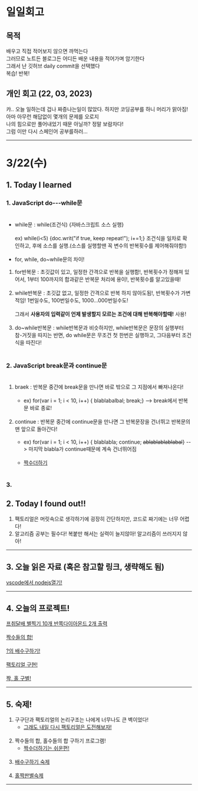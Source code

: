 # 일일회고

## 목적
배우고 직접 적어보지 않으면 까먹는다   
그러므로 노트든 블로그든 어디든 배운 내용을 적어가며 암기한다   
그래서 난 깃허브 daily commit을 선택했다   
복습! 반복!

## 개인 회고 (22, 03, 2023)
캬.. 오늘 일하는데 겁나 짜증나는일이 많았다. 하지만 코딩공부를 하니 머리가 맑아짐! 아마 아무런 해답없이 몇개의 문제를 오로지 <br>
나의 힘으로만 풀어내었기 때문 아닐까? 정말 보람차다! <br>
그럼 이만 다시 스페인어 공부를하러...
- - - -
# 3/22(수)

## 1. Today I learned
### 1.  JavaScript do---while문<br><br>
 * while문 : while(조건식) {자바스크립트 소스 실행} <br><br>
 ex) while(i<5) {doc.writ("if true, keep repeat!"); i+=1;}
 조건식을 일차로 확인하고, 후에 소스를 실행.(소스를 실행할땐 꼭 변수의 반복횟수를 제어해줘야함!)<br><br>
 * for, while, do~while문의 차이!
  1. for반복문 : 초깃값이 있고, 일정한 간격으로 반복을 실행함!, 반복횟수가 정해져 있어서, 1부터 100까지의 합과같은 반복문 처리에 용이!, 반복횟수를 알고있을때!<br><br>
  2. while반복문 : 초깃값 없고, 일정한 간격으로 반복 하지 않아도됨!, 반복횟수가 가변적임! 1번일수도, 100번일수도, 1000...000번일수도!<br><br>
  그래서 **사용자의 입력같이 언제 발생할지 모르는 조건에 대해 반복해야할때!** 사용!<br><br>
  3. do~while반복문 : while반복문과 비슷하지만, while반복문은 문장의 실행부터 참-거짓을 따지는 반면, do while문은 무조건 첫 한번은 실행하고, 그다음부터 조건식을 따진다!<br><br>

### 2. JavaScript break문과 continue문<br><br>
  1. braek : 반복문 중간에 break문을 만나면 바로 밖으로 그 지점에서 빠져나온다! <br><br>
     * ex) for(var i = 1; i < 10, i++) { blablabalbal; break;} --> break에서 반복문 바로 종료!<br><br>
  2. continue : 반복문 중간에 continue문을 만나면 그 반복문장을 건너뛰고 반복문의 맨 앞으로 돌아간다!<br><br>
     * ex) for(var i = 1; i < 10, i++) { blablabla; continue; ~~ablablablablabal~~} --> 마지막 blabla가 continue때문에 계속 건너뛰어짐<br><br>
     * [짝수더하기](https://github.com/Jaero0/DailyCommitBeginner_till_ExpertBackend/blob/main/Projects/%EC%A7%9D%EC%88%98%EB%8D%94%ED%95%98%EA%B8%B0.html)<br><br>
 
### 3. 

## 2. Today I found out!!
  1. 팩토리얼은 머릿속으로 생각하기에 굉장히 간단하지만, 코드로 짜기에는 너무 어렵다! <br>
  2. 알고리즘 공부는 필수다! 복붙만 해서는 실력이 늘지않아! 알고리즘이 쓰러지지 않아!
- - - -

## 3. 오늘 읽은 자료 (혹은 참고할 링크, 생략해도 됨)
[vscode에서 nodejs열기!](https://kimvampa.tistory.com/101)
- - - -
 
## 4. 오늘의 프로젝트!
[프취달배 별찍기 10개 반쪽다이아몬드 2개 출력](https://github.com/Jaero0/DailyCommitBeginner_till_ExpertBackend/blob/main/Projects/%EB%B3%84%EC%B0%8D%EA%B8%B0/%ED%94%84%EC%B7%A8%EB%8B%AC%20%EB%B3%84%EC%B0%8D%EA%B8%B0%EB%AC%B8%EC%A0%9C.html)<br>
<br>
[짝수들의 합!](https://github.com/Jaero0/DailyCommitBeginner_till_ExpertBackend/blob/main/Projects/%EC%A7%9D%EB%8D%94/%EC%A7%9D%EC%88%98%EB%8D%94%ED%95%98%EA%B8%B0.html) <br><br>
[?의 배수구하기!](https://github.com/Jaero0/DailyCommitBeginner_till_ExpertBackend/blob/main/Projects/%3F%EC%9D%98%20%EB%B0%B0%EC%88%98%20%EA%B5%AC%ED%95%98%EA%B8%B0.html) <br><br>
[팩토리얼 구현!](https://github.com/Jaero0/DailyCommitBeginner_till_ExpertBackend/blob/main/Projects/factos!.html) <br><br>
[짝, 홀 구별!](https://github.com/Jaero0/DailyCommitBeginner_till_ExpertBackend/blob/main/Projects/%EC%A7%9D%2C%20%ED%99%80%20%ED%8C%90%EB%B3%84.html)
- - - -
## 5. 숙제!
1. 구구단과 팩토리얼의 논리구조는 나에게 너무나도 큰 벽이었다! 
   * [그래도 내일 다시 팩토리얼은 도전해보자!](https://github.com/Jaero0/DailyCommitBeginner_till_ExpertBackend/blob/main/Projects/factos!.html)<br><br>
2. 짝수들의 합, 홀수들의 합 구하기 프로그램!
   * [짝수더하기는 쉬운편!](https://github.com/Jaero0/DailyCommitBeginner_till_ExpertBackend/blob/main/Projects/%EC%A7%9D%EB%8D%94/%EC%A7%9D%EB%8D%94%EC%88%99%EC%A0%9C.html)<br><br>
3. [배수구하기 숙제](https://github.com/Jaero0/DailyCommitBeginner_till_ExpertBackend/blob/main/Projects/%EB%B0%B0%EC%88%98%EA%B5%AC%ED%95%98%EA%B8%B0/%EB%B0%B0%EC%88%98%EA%B5%AC%ED%95%98%EA%B8%B0%20%EC%88%99%EC%A0%9C.html)<br><br>
4. [홀짝판별숙제](https://github.com/Jaero0/DailyCommitBeginner_till_ExpertBackend/blob/main/Projects/%ED%99%80%EC%A7%9D/%ED%99%80%EC%A7%9D%ED%8C%90%EB%B3%84%EC%88%99%EC%A0%9C.html)
- - - -

